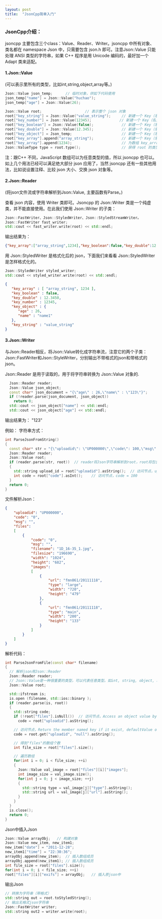 ```yaml
---
layout: post
title:  "JsonCpp简单入门"
---
```



###  JsonCpp介绍：

jsoncpp 主要包含三个class：Value、Reader、Writer。jsoncpp 中所有对象、类名都在 namespace Json 中，只需要包含 json.h 即可。注意Json::Value 只能处理 ANSI 类型的字符串，如果 C++ 程序是用 Unicode 编码的，最好加一个 Adapt 类来适配。


####  1.Json::Value


   (可以表示里所有的类型，比如int,string,object,array等。)

```cpp
Json::Value json_temp;      // 临时对象，供如下代码使用
json_temp["name"] = Json::Value("huchao");
json_temp["age"] = Json::Value(26);

Json::Value root;                    // 表示整个 json 对象
root["key_string"] = Json::Value("value_string");     // 新建一个 Key（名为：key_string），赋予字符串值："value_string"。
root["key_number"] = Json::Value(12345);             // 新建一个 Key（名为：key_number），赋予数值：12345。
root["key_boolean"] = Json::Value(false);             // 新建一个 Key（名为：key_boolean），赋予bool值：false。
root["key_double"] = Json::Value(12.345);             // 新建一个 Key（名为：key_double），赋予 double 值：12.345。
root["key_object"] = Json_temp;                       // 新建一个 Key（名为：key_object），赋予 json::Value 对象值。
root["key_array"].append("array_string");             // 新建一个 Key（名为：key_array），类型为数组，对第一个元素赋值为字符串："array_string"。
root["key_array"].append(1234);                       // 为数组 key_array 赋值，对第二个元素赋值为：1234。
Json::ValueType type = root.type();                   // 获得 root 的类型，此处为 objectValue 类型。
```

注：跟C++ 不同，JavaScript 数组可以为任意类型的值，所以 jsoncpp 也可以。
如上几个用法已经可以满足绝大部分 json 应用了，当然 jsoncpp 还有一些其他用法，比如说设置注释、比较 json 大小、交换 json 对象等。



####  2.Json::Reader



(将json文件流或字符串解析到Json::Value, 主要函数有Parse。)

查看 json 内容，使用 Writer 类即可。Jsoncpp 的 Json::Writer 类是一个纯虚类，并不能直接使用。在此我们使用 Json::Writer 的子类：

```cpp
Json::FastWriter、Json::StyledWriter、Json::StyledStreamWriter。
Json::FastWriter fast_writer;
std::cout << fast_writer.write(root) << std::endl;
```

输出结果为：

```Json
{"key_array":["array_string",1234],"key_boolean":false,"key_double":12.3450,"key_number":12345,"key_object":{"age":26,"name":"name1"},"key_string":"value_string"}
```

用 Json::StyledWriter 是格式化后的 json，下面我们来看看 Json::StyledWriter 是怎样格式化的。

```cpp
Json::StyledWriter styled_writer;
std::cout << styled_writer.write(root) << std::endl;
```

```json
{
   "key_array" : [ "array_string", 1234 ],
   "key_boolean" : false,
   "key_double" : 12.3450,
   "key_number" : 12345,
   "key_object" : {
      "age" : 26,
      "name" : "name1"
   },
   "key_string" : "value_string"
}

```


####  3.Json::Writer


与Json::Reader相反，将Json::Value转化成字符串流，注意它的两个子类：Json::FastWriter和Json::StyleWriter，分别输出不带格式的json和带格式的json。

Json::Reader 是用于读取的，用于将字符串转换为 Json::Value 对象的.

```cpp
  Json::Reader reader;
  Json::Value json_object;
  const char* json_document = "{\"age\" : 26,\"name\" : \"123\"}";
  if (!reader.parse(json_document, json_object))
    return 0;
  std::cout << json_object["name"] << std::endl;
  std::cout << json_object["age"] << std::endl;
```

输出结果为：
"123"

例如：
字符串方式：

```cpp
int ParseJsonFromString()
{
  const char* str = "{\"uploadid\": \"UP000000\",\"code\": 100,\"msg\":\"\",\"files\": \"\"}";
  Json::Reader reader;
  Json::Value root;
  if (reader.parse(str, root))  // reader将Json字符串解析到root，root将包含Json里所有子元素
  {
    std::string upload_id = root["uploadid"].asString();  // 访问节点，upload_id = "UP000000"
    int code = root["code"].asInt();    // 访问节点，code = 100
  }
  return 0;
}
```


文件解析Json：

```json
{
    "uploadid": "UP000000",
    "code": "0",
    "msg": "",
    "files":
    [
        {
            "code": "0",
            "msg": "",
            "filename": "1D_16-35_1.jpg",
            "filesize": "196690",
            "width": "1024",
            "height": "682",
            "images":
            [
                {
                    "url": "fmn061/20111118",
                    "type": "large",
                    "width": "720",
                    "height": "479"
                },
                {
                    "url": "fmn061/20111118",
                    "type": "main",
                    "width": "200",
                    "height": "133"
                }
            ]
        }
    ]
}
```

解析代码：

```cpp
int ParseJsonFromFile(const char* filename)
{
  // 解析json用Json::Reader
  Json::Reader reader;
  // Json::Value是一种很重要的类型，可以代表任意类型。如int, string, object, array...
  Json::Value root;

  std::ifstream is;
  is.open (filename, std::ios::binary );
  if (reader.parse(is, root))
  {
    std::string code;
    if (!root["files"].isNull())  // 访问节点，Access an object value by name, create a null member i
      code = root["uploadid"].asString();

    // 访问节点，Return the member named key if it exist, defaultValue otherwise.
    code = root.get("uploadid", "null").asString();

    // 得到"files"的数组个数
    int file_size = root["files"].size();

    // 遍历数组
    for(int i = 0; i < file_size; ++i)
    {
      Json::Value val_image = root["files"][i]["images"];
      int image_size = val_image.size();
      for(int j = 0; j < image_size; ++j)
      {
        std::string type = val_image[j]["type"].asString();
        std::string url = val_image[j]["url"].asString();
      }
    }
  }
  is.close();
  return 0;
}
```

Json中插入Json

```cpp
Json::Value arrayObj;   // 构建对象
Json::Value new_item, new_item1;
new_item["date"] = "2011-12-28";
new_item1["time"] = "22:30:36";
arrayObj.append(new_item);  // 插入数组成员
arrayObj.append(new_item1); // 插入数组成员
int file_size = root["files"].size();
for(int i = 0; i < file_size; ++i)
root["files"][i]["exifs"] = arrayObj;   // 插入原json中
```

输出Json

```cpp
// 转换为字符串（带格式）
std::string out = root.toStyledString();
// 输出无格式json字符串
Json::FastWriter writer;
std::string out2 = writer.write(root);
```
